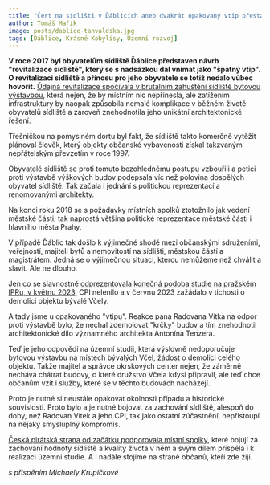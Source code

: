 ```yaml
---
title: "Čert na sídlišti v Ďáblicích aneb dvakrát opakovaný vtip přestává být vtipem"
author: Tomáš Mařík
image: posts/dablice-tanvaldska.jpg
tags: [Ďáblice, Krásné Kobylisy, Územní rozvoj]
---
```


**V roce 2017 byl obyvatelům sídliště Ďáblice představen návrh "revitalizace sídliště", který se s nadsázkou dal vnímat jako "špatný vtip". O revitalizaci sídliště a přínosu pro jeho obyvatele se totiž nedalo vůbec hovořit.** [Údajná revitalizace spočívala v brutálním zahuštění sídliště bytovou výstavbou](https://praha8.pirati.cz/aktuality/na-sidliste-dablice-si-stale-brousi-zuby-developer.html), která nejen, že by místním nic nepřinesla, ale zatížením infrastruktury by naopak způsobila nemalé komplikace v běžném životě obyvatelů sídliště a zároveň znehodnotila jeho unikátní architektonické řešení.

Třešničkou na pomyslném dortu byl fakt, že sídliště takto komerčně vytěžit plánoval člověk, který objekty občanské vybavenosti získal takzvaným nepřátelským převzetím v roce 1997.

Obyvatelé sídliště se proti tomuto bezohlednému postupu vzbouřili a petici proti výstavbě výškových budov podepsala víc než polovina dospělých obyvatel sídliště.
Tak začala i jednání s politickou reprezentací a renomovanými architekty.

Na konci roku 2018 se s požadavky místních spolků ztotožnilo jak vedení městské části, tak naprostá většina politické reprezentace městské části i hlavního města Prahy.

V případě Ďáblic tak došlo k výjimečné shodě mezi občanskými sdruženími, veřejností, majiteli bytů a nemovitostí na sídlišti, městskou částí a magistrátem. 
Jedná se o výjimečnou situaci, kterou nemůžeme než chválit a slavit. Ale ne dlouho.

Jen co se slavnostně [odprezentovala konečná podoba studie na pražském IPRu, v květnu 2023,](https://praha8.pirati.cz/aktuality/dablice-maji-novou-uzemni-studii.html) CPI nelenilo a v červnu 2023 zažádalo v tichosti o demolici objektu bývalé Včely.

A tady jsme u opakovaného "vtipu". Reakce pana Radovana Vítka na odpor proti výstavbě bylo, že nechal zdemolovat "krčky" budov a tím znehodnotil architektonické dílo významného architekta Antonína Tenzera. 

Teď je jeho odpovědí na územní studii, která výslovně nedoporučuje bytovou výstavbu na místech bývalých Včel, žádost o demolici celého objektu. Takže majitel a správce okrskových center nejen, že záměrně nechává chátrat budovy, o které družstvo Včela kdysi připravil, ale teď chce občanům vzít i služby, které se v těchto budovách nacházejí.

Proto je nutné si neustále opakovat okolnosti případu a historické souvislosti. Proto bylo a je nutné bojovat za zachování sídliště, alespoň do doby, než Radovan Vítek a jeho CPI, tak jako ostatní zúčastnění, nepřistoupí na nějaký smysluplný kompromis.

[Česká pirátská strana od začátku podporovala místní spolky](https://praha8.pirati.cz/aktuality/dotaznik-pro-krasne-kobylisy.html), které bojují za zachování hodnoty sídliště a kvality života v něm a svým dílem přispěla i k realizaci územní studie. A i nadále stojíme na straně občanů, kteří zde žijí.

*s přispěním Michaely Krupičkové*
